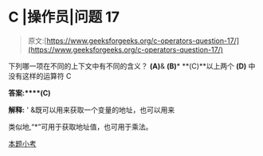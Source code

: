 # C |操作员|问题 17

> 原文:[https://www.geeksforgeeks.org/c-operators-question-17/](https://www.geeksforgeeks.org/c-operators-question-17/)

下列哪一项在不同的上下文中有不同的含义？
**(A)**&
**(B)***
**(C)**以上两个
**(D)** 中没有这样的运算符 C

**答案:****(C)**

**解释:** ' &既可以用来获取一个变量的地址，也可以用来

类似地,“*”可用于获取地址值，也可用于乘法。

[本题小考](https://www.geeksforgeeks.org/quiz-corner-gq/)